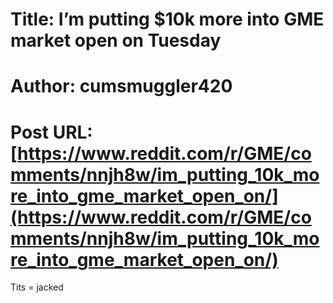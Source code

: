 # Title: I’m putting $10k more into GME market open on Tuesday
# Author: cumsmuggler420
# Post URL: [https://www.reddit.com/r/GME/comments/nnjh8w/im_putting_10k_more_into_gme_market_open_on/](https://www.reddit.com/r/GME/comments/nnjh8w/im_putting_10k_more_into_gme_market_open_on/)


Tits = jacked